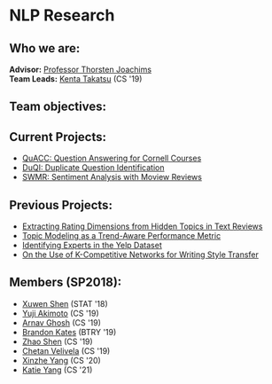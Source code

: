 # NLP Research

## Who we are:

**Advisor:** [Professor Thorsten Joachims](http://www.cs.cornell.edu/people/tj/)  
**Team Leads:** [Kenta Takatsu](https://github.com/Kenta426) (CS '19)

## Team objectives:

## Current Projects:
* [QuACC: Question Answering for Cornell Courses](https://github.com/CornellDataScience/QuACC)
* [DuQI: Duplicate Question Identification](https://github.com/CornellDataScience/DuQI)
* [SWMR: Sentiment Analysis with Moview Reviews](https://github.com/CornellDataScience/SWMR)

## Previous Projects:
* [Extracting Rating Dimensions from Hidden Topics in Text Reviews](https://github.com/CornellDataScience/NLP_Research-FA17/blob/master/latent_variable/submission/extracting-rating-dimensions.pdf)
* [Topic Modeling as a Trend-Aware Performance Metric](https://github.com/CornellDataScience/NLP_Research-FA17/blob/master/topic_over_time/submission/CDS_final_submission.pdf)
* [Identifying Experts in the Yelp Dataset](https://github.com/CornellDataScience/NLP_Research-FA17/blob/master/local-experts/submission/Final_Paper.pdf)
* [On the Use of K-Competitive Networks for Writing Style Transfer](https://github.com/CornellDataScience/NLP_Research-FA17/blob/master/dl_style_transfer/submission/k-competitive-networks.pdf)

## Members (SP2018):
* [Xuwen Shen](https://github.com/Xuwen001) (STAT '18)
* [Yuji Akimoto](https://github.com/yujiakimoto) (CS '19)
* [Arnav Ghosh](https://github.com/garnav) (CS '19)
* [Brandon Kates](https://github.com/BrandonKates) (BTRY '19)
* [Zhao Shen](https://github.com/yuzhshen) (CS '19)
* [Chetan Velivela](https://github.com/Srivelivela) (CS '19)
* [Xinzhe Yang](https://github.com/xinzheyang) (CS '20)
* [Katie Yang](https://github.com/yangkt) (CS '21)
